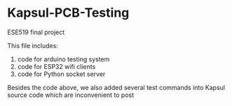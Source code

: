 # Kapsul-PCB-Testing
ESE519 final project

This file includes:
1. code for arduino testing system
2. code for ESP32 wifi clients 
3. code for Python socket server

Besides the code above, we also added several test commands into Kapsul source code
which are inconvenient to post
